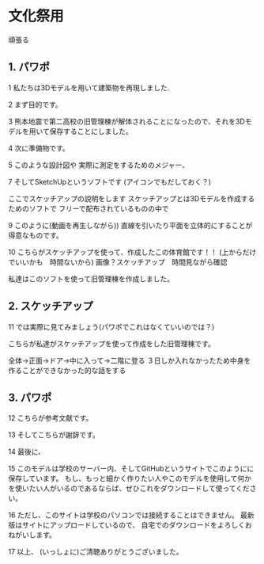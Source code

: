 
# 文化祭用
頑張る
## 1. パワポ

1 私たちは3Dモデルを用いて建築物を再現しました.

2 まず目的です。

3 熊本地震で第二高校の旧管理棟が解体されることになったので、それを3Dモデルを用いて保存することにしました。

4 次に準備物です。

5 このような設計図や 実際に測定をするためのメジャー、

7 そしてSketchUpというソフトです
(アイコンでもだしておく？)

ここでスケッチアップの説明をします
スケッチアップとは3Dモデルを作成するためのソフトで
フリーで配布されているものの中で

9 このように(動画を再生しながら))
直線を引いたり平面を立体的にすることが得意なものです。

10 こちらがスケッチアップを使って、作成したこの体育館です！！
(上からだけでいいかも　時間ないから)
画像？スケッチアップ　時間見ながら確認

私達はこのソフトを使って旧管理棟を作成しました。

## 2. スケッチアップ

11 では実際に見てみましょう(パワポでこれはなくていいのでは？)

こちらが私達がスケッチアップを使って作成をした旧管理棟です。

全体→正面→ドア→中に入って→二階に登る
３日しか入れなかったため中身を作ることができなかった的な話をする


## 3. パワポ

12 こちらが参考文献です。

13 そしてこちらが謝辞です。

14 最後に、

15 このモデルは学校のサーバー内、そしてGitHubというサイトでこのようにに保存しています。
もし、もっと細かく作りたい人やこのモデルを使用して何かを使いたい人がいるのであるならば、ぜひこれをダウンロードして使ってください。

16 ただし、このサイトは学校のパソコンでは接続することはできません。
最新版はサイトにアップロードしているので、
自宅でのダウンロードをよろしくおねがいします。

17 以上、
(いっしょに)ご清聴ありがとうございました。

